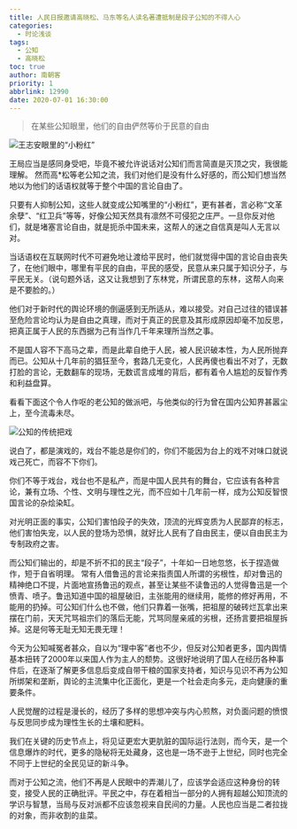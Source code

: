 ```yaml
---
title: 人民日报邀请高晓松、马东等名人读名著遭抵制是段子公知的不得人心
categories:
  - 时论浅谈
tags:
  - 公知
  - 高晓松
toc: true
author: 南朝客
priority: 1
abbrlink: 12990
date: 2020-07-01 16:30:00
---
```


> 在某些公知眼里，他们的自由俨然等价于民意的自由

<!-- more -->

![王志安眼里的“小粉红”](http://write.godread.cn/renminribao/wangzhian.jpg)

王局应当是感同身受吧，毕竟不被允许说话对公知们而言简直是灭顶之灾，我很能理解。
然而高*松等老公知之流，我们对他们是没有什么好感的，而公知们想当然地以为他们的话语权就等于整个中国的言论自由了。

只要有人抑制公知，这些人就变成公知嘴里的“小粉红”，更有甚者，言必称“文革余孽”、“红卫兵”等等，好像公知天然具有凛然不可侵犯之庄严。一旦你反对他们，就是堵塞言论自由，就是扼杀中国未来，这帮人的迷之自信真是叫人无言以对。

当话语权在互联网时代不可避免地让渡给平民时，他们就觉得中国的言论自由丧失了，在他们眼中，哪里有平民的自由，平民的感受，民意从来只属于知识分子，与平民无关。（说句题外话，这又让我想到了东林党，所谓民意的东林，这帮人向来是不要脸的。）

他们对于新时代的舆论环境的倒逼感到无所适从，难以接受。对自己过往的错误甚至危险言论均认为是自由之真理，而对于真正的民意及其形成原因却毫不加反思，把真正属于人民的东西据为己有当作几千年来理所当然之事。

不是国人容不下高马之辈，而是此辈自绝于人民，被人民识破本性，为人民所抛弃而已。公知从十几年前的猖狂至今，套路几无变化，人民再傻也看出不对了，无数打脸的言论，无数翻车的现场，无数谎言成堆的背后，都有着令人尴尬的反智作秀和利益盘算。

看看下面这个令人作呕的老公知的做派吧，与他类似的行为曾在国内公知界甚嚣尘上，至今流毒未尽。

![公知的传统把戏](http://write.godread.cn/renminribao/fangzhouzi.jpg)

说白了，都是演戏的，戏台不能总是你们的，你们不能因为台上的戏不对味口就说戏己死亡，而容不下你们。

你们不等于戏台，戏台也不是私产，而是中国人民共有的舞台，它应该有各种言论，兼有立场、个性、文明与理性之光，而不应如十几年前一样，成为公知反智恨国言论的杂烩染缸。

对光明正面的事实，公知们害怕段子的失效，顶流的光辉变质为人民鄙弃的标志，他们害怕失宠，以人民的登场为恐惧，就好比人民有了自由民主，便以自由民主为专制政府之害。

而公知们输出的，却是不折不扣的民主“段子”，十年如一日地忽悠，长于捏造做作，短于自省明理。
常有人借鲁迅的言论来指责国人所谓的劣根性，却对鲁迅的精神绝口不提，片面地宣扬鲁迅的观点，甚至让某些不读鲁迅的人觉得鲁迅是一个愤青、喷子。鲁迅知道中国的祖屋破旧，主张能用的继续用，能修的修好再用，不能用的扔掉。可公知们什么也不做，他们只靠着一张嘴，把祖屋的破砖烂瓦拿出来摆在门前，天天咒骂祖宗们的落后无能，咒骂同屋亲戚的劣根，还扬言要把祖屋拆掉。这是何等无耻无知无畏无理！

今天为公知喊冤者甚众，自以为“理中客”者也不少，但反对公知者更多，国内舆情基本扭转了2000年以来国人作为主人的颓势。这很好地说明了国人在经历各种事件后，在逐渐了解更多信息后变成自带干粮的国家支持者，知识与见识不再为公知所绑架和垄断，舆论的主流集中化正面化，更是一个社会走向多元，走向健康的重要条件。

人民觉醒的过程是漫长的，经历了多样的思想冲突与内心煎熬，对负面问题的愤恨与反思同步成为理性生长的土壤和肥料。

我们在关键的历史节点上，将见证更宏大更肮脏的国际运行法则，而今天，是一个信息爆炸的时代，更多的隐秘将无处藏身，这也是一场不逊于上世纪，同时也完全不同于上世纪的全民见证的新斗争。

而对于公知之流，他们不再是人民眼中的弄潮儿了，应该学会适应这种身份的转变，接受人民的正确批评。平民之中，存在着相当一部分的人拥有超越公知顶流的学识与智慧，当局与反对派都不应该忽视来自民间的力量。人民也应当是二者拉拢的对象，而非收割的韭菜。